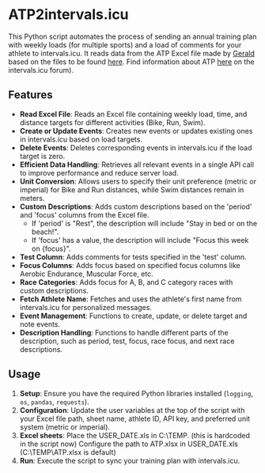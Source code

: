 # ATP2intervals.icu

This Python script automates the process of sending an annual training plan with weekly loads (for multiple sports) and a load of comments for your athlete to intervals.icu. It reads data from the ATP Excel file made by [Gerald](https://forum.intervals.icu/u/gerald/summary) based on the files to be found [here](https://drive.google.com/drive/folders/1WhIOf2XkGiZBEN_7tX2PSShmF-QXBnBF).
Find information about ATP [here](https://forum.intervals.icu/t/apps-in-excel-a-guide-to-getting-started/20844) on the intervals.icu forum).

## Features

- **Read Excel File**: Reads an Excel file containing weekly load, time, and distance targets for different activities (Bike, Run, Swim).
- **Create or Update Events**: Creates new events or updates existing ones in intervals.icu based on load targets.
- **Delete Events**: Deletes corresponding events in intervals.icu if the load target is zero.
- **Efficient Data Handling**: Retrieves all relevant events in a single API call to improve performance and reduce server load.
- **Unit Conversion**: Allows users to specify their unit preference (metric or imperial) for Bike and Run distances, while Swim distances remain in meters.
- **Custom Descriptions**: Adds custom descriptions based on the 'period' and 'focus' columns from the Excel file.
  - If 'period' is "Rest", the description will include "Stay in bed or on the beach!".
  - If 'focus' has a value, the description will include "Focus this week on {focus}".
- **Test Column**: Adds comments for tests specified in the 'test' column.
- **Focus Columns**: Adds focus based on specified focus columns like Aerobic Endurance, Muscular Force, etc.
- **Race Categories**: Adds focus for A, B, and C category races with custom descriptions.
- **Fetch Athlete Name**: Fetches and uses the athlete's first name from intervals.icu for personalized messages.
- **Event Management**: Functions to create, update, or delete target and note events.
- **Description Handling**: Functions to handle different parts of the description, such as period, test, focus, race focus, and next race descriptions.

## Usage

1. **Setup**: Ensure you have the required Python libraries installed (`logging`, `os`, `pandas`, `requests`).
2. **Configuration**: Update the user variables at the top of the script with your Excel file path, sheet name, athlete ID, API key, and preferred unit system (metric or imperial).
3. **Excel sheets**: Place the USER_DATE.xls in C:\TEMP. (this is hardcoded in the script now) Configure the path to ATP.xlsx in USER_DATE.xls (C:\TEMP\ATP.xlsx is default) 
4. **Run**: Execute the script to sync your training plan with intervals.icu.
